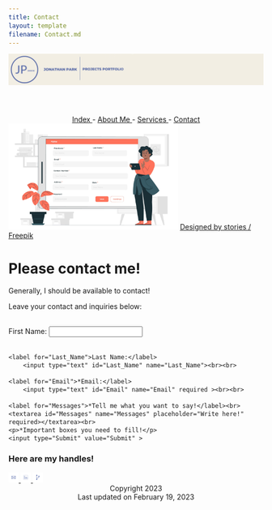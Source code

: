 ```yaml
---
title: Contact
layout: template
filename: Contact.md
--- 
```

<!doctype html>
<html lang="en">
<head>
	<meta charset="utf-8">
	<link href="assets/css/boilerplate.css" rel="stylesheet" type="text/css">
	<link href="assets/css/styles.css" rel="stylesheet" type="text/css">
	<link href="styles.css" rel="stylesheet" type="text/css">
	<title> Contact Me! </title>
	<link rel="icon" href="assets/coding_icon.png">
</head>
<body>
<div class="container">
<header>
	<a href="index.html">
	<img src="assets/Banner.png" alt="Jonathan Park Banner Portfolio Logo">
	</a>
</header>
</div>
	<nav class="fluid nav_ul" style="text-align: center" >
		<a href="index.html"> Index </a> - 
		<a href="about.html"> About Me </a> - 
		<a href="Services.html"> Services </a> -
		<a href="Contact.html"> Contact </a>
	</nav>
<div class="fluid intro_paragraph">
	<img src="assets/forms-concept-illustration.jpg" alt="forms image" width="335" height="209" class= "img">
	<a href="http://www.freepik.com" style="text-align:center">Designed by stories / Freepik</a>
	<h1>Please contact me!</h1>
  <p>Generally, I should be available to contact!</p>
  <p>Leave your contact and inquiries below:</p><br>

<form action="action_page.php" method="post">
	<label for="First_Name">First Name:</label>
		<input type="text" id="First_Name" name="First_Name"><br><br>

	<label for="Last_Name">Last Name:</label>
		<input type="text" id="Last_Name" name="Last_Name"><br><br>
	
	<label for="Email">*Email:</label>
		<input type="text" id="Email" name="Email" required ><br><br>
		
	<label for="Messages">*Tell me what you want to say!</label><br>
	<textarea id="Messages" name="Messages" placeholder="Write here!" required></textarea><br>
	<p>*Important boxes you need to fill!</p>
	<input type="Submit" value="Submit" >
</form>
</div>
<div class="Handles">
	<h3>Here are my handles!</h3>
		<a href="mailto:jjpark1@my.waketech.edu">
		<img src="assets/Email_Icon.png" alt="Email" style="width:4%" title="E-mail">
		</a>
		<a href="https://www.linkedin.com/in/jonathan-park-653736265/">
		<img src="assets/Linkedin_Icon.png" alt="LinkedIn" style="width:4%" title="Linkedin">
		</a>
		<a href="https://github.com/simplemilk">
		<img src="assets/Github_Icon.png" alt="Github" style="width:4%" title="Github">
		</a>
</div>
<div class="fluid footer_div" style="text-align: center">
	<span class="small_text">
		Copyright 2023<br> 
		Last updated on February 19, 2023
	</span>
</div>
</body>
</html>
